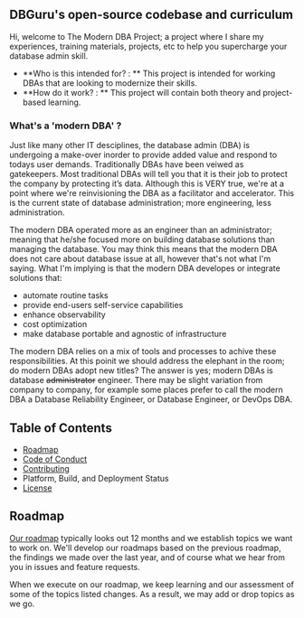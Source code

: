 ## DBGuru's open-source codebase and curriculum
Hi, welcome to The Modern DBA Project; a project where I share my experiences, training materials, projects, etc to help you supercharge your database admin skill.

* **Who is this intended for? : ** This project is intended for working DBAs that are looking to modernize their skills.
* **How do it work? : ** This project will contain both theory and project-based learning.

### What's a 'modern DBA' ?
Just like many other IT desciplines, the database admin (DBA) is undergoing a make-over inorder to provide added value and respond to todays user demands. Traditionally DBAs have been veiwed as gatekeepers. Most traditional DBAs will tell you that it is their job to protect the company by protecting it’s data. Although this is VERY true, we're at a point where we're reinvisioning the DBA as a facilitator and accelerator. This is the current state of database administration; more engineering, less administration.

The modern DBA operated more as an engineer than an administrator; meaning that he/she focused more on building database solutions than managing the database. You may think this means that the modern DBA does not care about database issue at all, however that's not what I'm saying. What I'm implying is that the modern DBA developes or integrate solutions that:
* automate routine tasks
* provide end-users self-service capabilities
* enhance observability
* cost optimization
* make database portable and agnostic of infrastructure

The modern DBA relies on a mix of tools and processes to achive these responsibilities. At this poinit we should address the elephant in the room; do modern DBAs adopt new titles? The answer is yes; modern DBAs is database ~~administrator~~ engineer. There may be slight variation from company to company, for example some places prefer to call the modern DBA a Database Reliability Engineer, or Database Engineer, or DevOps DBA. 

## Table of Contents
* [Roadmap](#roadmap)
* [Code of Conduct](CODE_OF_CONDUCT.md)
* [Contributing](CONTRIBUTING.md)
* Platform, Build, and Deployment Status
* [License](LICENSE)

## Roadmap
[Our roadmap](https://github.com/RKKoranteng/db-guru/wiki/Roadmap) typically looks out 12 months and we establish topics we want to work on. We'll develop our roadmaps based on the previous roadmap, the findings we made over the last year, and of course what we hear from you in issues and feature requests.

When we execute on our roadmap, we keep learning and our assessment of some of the topics listed changes. As a result, we may add or drop topics as we go. 
